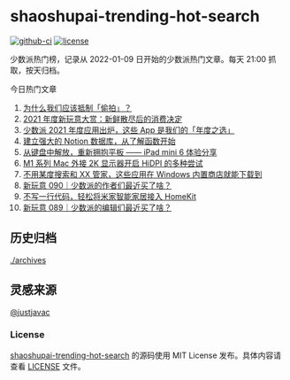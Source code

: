 
# shaoshupai-trending-hot-search

[![github-ci](https://github.com/hua1995116/shaoshupai-trending-hot-search/actions/workflows/ci.yml/badge.svg?branch=master&event=push)](https://github.com/hua1995116/shaoshupai-trending-hot-search/actions/workflows/ci.yml)
[![license](https://img.shields.io/github/license/hua1995116/shaoshupai-trending-hot-search)](https://github.com/hua1995116/shaoshupai-trending-hot-search/blob/master/LICENSE)

少数派热门榜，记录从 2022-01-09 日开始的少数派热门文章。每天 21:00 抓取，按天归档。


今日热门文章

<!-- BEGIN -->
<!-- 最后更新时间 Sun Jan 09 2022 23:02:56 GMT+0800 (China Standard Time) -->
1. [为什么我们应该抵制「偷拍」？](https://sspai.com/post/70755)
1. [2021 年度新玩意大赏：新鲜散尽后的消费决定](https://sspai.com/post/70695)
1. [少数派 2021 年度应用出炉，这些 App 是我们的「年度之选」](https://sspai.com/post/70710)
1. [建立强大的 Notion 数据库，从了解函数开始](https://sspai.com/post/70713)
1. [从键盘中解放，重新拥抱平板 —— iPad mini 6 体验分享](https://sspai.com/post/70613)
1. [M1 系列 Mac 外接 2K 显示器开启 HiDPI 的多种尝试](https://sspai.com/post/70627)
1. [不用某度搜索和 XX 管家，这些应用在 Windows 内置商店就能下载到](https://sspai.com/post/70622)
1. [新玩意 090｜少数派的作者们最近买了啥？ ](https://sspai.com/post/70586)
1. [不写一行代码，轻松将米家智能家居接入 HomeKit](https://sspai.com/post/70089)
1. [新玩意 089｜少数派的编辑们最近买了啥？](https://sspai.com/post/70570)
<!-- END -->

## 历史归档 

[./archives](./archives)

## 灵感来源

[@justjavac](https://github.com/justjavac)

### License

[shaoshupai-trending-hot-search](https://github.com/hua1995116/shaoshupai-trending-hot-search)
的源码使用 MIT License 发布。具体内容请查看 [LICENSE](./LICENSE) 文件。
